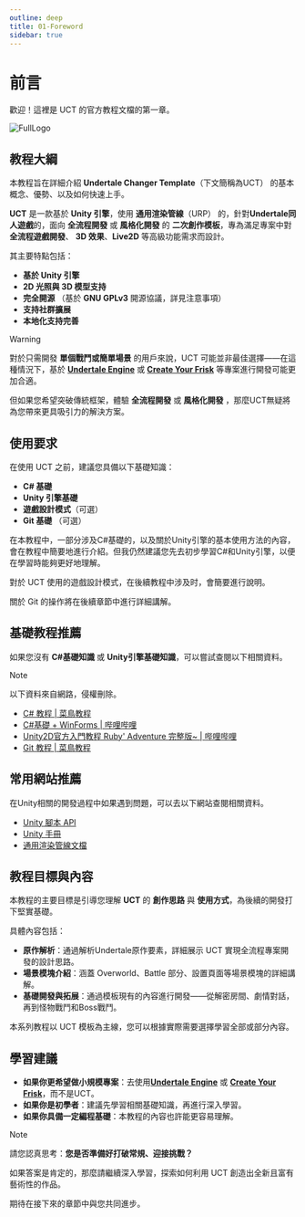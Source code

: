 ```yaml
---
outline: deep
title: 01-Foreword
sidebar: true
---
```


# 前言
歡迎！這裡是 UCT 的官方教程文檔的第一章。

![FullLogo](/01/FullLogo.png)

## 教程大綱

本教程旨在詳細介紹 **Undertale Changer Template**（下文簡稱為UCT） 的基本概念、優勢、以及如何快速上手。

**UCT** 是一款基於 **Unity 引擎**，使用 **通用渲染管線**（URP） 的，針對**Undertale同人遊戲**的，面向 **全流程開發** 或 **風格化開發** 的 **二次創作模板**，專為滿足專案中對 **全流程遊戲開發**、 **3D 效果**、**Live2D** 等高級功能需求而設計。

其主要特點包括：

- **基於 Unity 引擎**
- **2D 光照與 3D 模型支持**
- **完全開源**  （基於 **GNU GPLv3** 開源協議，詳見注意事項）
- **支持社群擴展**
- **本地化支持完善**

> [!WARNING]
> 對於只需開發 **單個戰鬥或簡單場景** 的用戶來說，UCT 可能並非最佳選擇——在這種情況下，基於 [**Undertale Engine**](https://github.com/TML233/UndertaleEngine) 或 [**Create Your Frisk**](https://github.com/RhenaudTheLukark/CreateYourFrisk) 等專案進行開發可能更加合適。

但如果您希望突破傳統框架，體驗 **全流程開發** 或 **風格化開發** ，那麼UCT無疑將為您帶來更具吸引力的解決方案。

## 使用要求
在使用 UCT 之前，建議您具備以下基礎知識：

- **C# 基礎**
- **Unity 引擎基礎**
- **遊戲設計模式**（可選）
- **Git 基礎** （可選）

在本教程中，一部分涉及C#基礎的，以及關於Unity引擎的基本使用方法的內容，會在教程中簡要地進行介紹。但我仍然建議您先去初步學習C#和Unity引擎，以便在學習時能夠更好地理解。

對於 UCT 使用的遊戲設計模式，在後續教程中涉及时，會簡要進行說明。

關於 Git 的操作將在後續章節中進行詳細講解。

## 基礎教程推薦

如果您沒有 **C#基礎知識** 或 **Unity引擎基礎知識**，可以嘗試查閱以下相關資料。

> [!NOTE]
> 以下資料來自網路，侵權刪除。

- [C# 教程 | 菜鳥教程](https://www.runoob.com/csharp/csharp-tutorial.html)
- [C#基礎 + WinForms | 哔哩哔哩](https://b23.tv/rpI6nBe)
- [Unity2D官方入門教程 Ruby' Adventure 完整版~ | 哔哩哔哩](https://b23.tv/fjuYzLz)
- [Git 教程 | 菜鳥教程](https://www.runoob.com/git/git-tutorial.html)

## 常用網站推薦
在Unity相關的開發過程中如果遇到問題，可以去以下網站查閱相關資料。
- [Unity 腳本 API](https://docs.unity.cn/cn/2021.3/ScriptReference/index.html)
- [Unity 手冊](https://docs.unity.cn/cn/2021.3/Manual/index.html)
- [通用渲染管線文檔](https://docs.unity3d.com/cn/Packages/com.unity.render-pipelines.universal@12.1/manual/index.html)

## 教程目標與內容
本教程的主要目標是引導您理解 **UCT** 的 **創作思路** 與 **使用方式**，為後續的開發打下堅實基礎。

具體內容包括：

- **原作解析**：通過解析Undertale原作要素，詳細展示 UCT 實現全流程專案開發的設計思路。
- **場景模塊介紹**：涵蓋 Overworld、Battle 部分、設置頁面等場景模塊的詳細講解。
- **基礎開發與拓展**：通過模板現有的內容進行開發——從解密房間、劇情對話，再到怪物戰鬥和Boss戰鬥。

本系列教程以 UCT 模板為主線，您可以根據實際需要選擇學習全部或部分內容。

## 學習建議
- **如果你更希望做小規模專案**：去使用[**Undertale Engine**](https://github.com/TML233/UndertaleEngine) 或 [**Create Your Frisk**](https://github.com/RhenaudTheLukark/CreateYourFrisk)，而不是UCT。
- **如果你是初學者**：建議先學習相關基礎知識，再進行深入學習。
- **如果你具備一定編程基礎**：本教程的內容也許能更容易理解。

> [!NOTE]
> 請您認真思考：**您是否準備好打破常規、迎接挑戰？**

如果答案是肯定的，那麼請繼續深入學習，探索如何利用 UCT 創造出全新且富有藝術性的作品。

期待在接下來的章節中與您共同進步。
